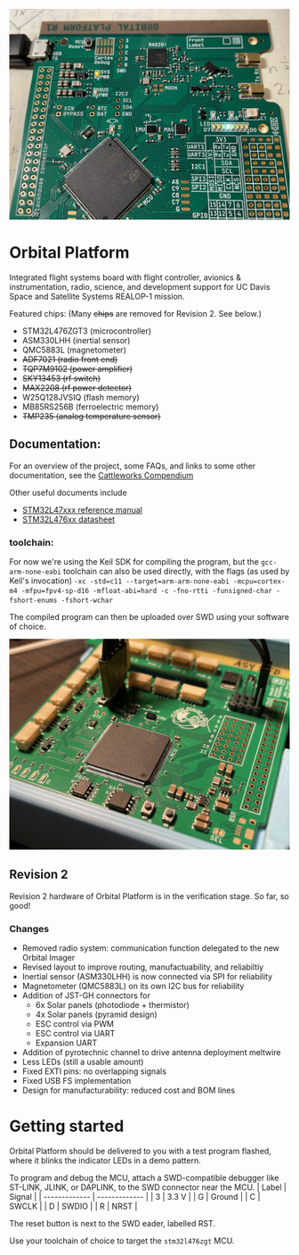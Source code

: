 ![](pictures/r1-1.jpg)

# Orbital Platform

Integrated flight systems board with flight controller, avionics & instrumentation, radio, science, and development support for UC Davis Space and Satellite Systems REALOP-1 mission.

Featured chips: (Many ~~chips~~ are removed for Revision 2. See below.)
 - STM32L476ZGT3 (microcontroller)
 - ASM330LHH (inertial sensor)
 - QMC5883L (magnetometer)
 - ~~ADF7021 (radio front end)~~ 
 - ~~TQP7M9102 (power amplifier)~~ 
 - ~~SKY13453 (rf switch)~~
 - ~~MAX2208 (rf power detector)~~ 
 - W25Q128JVSIQ (flash memory) 
 - MB85RS256B (ferroelectric memory)
 - ~~TMP235 (analog temperature sensor)~~ 

## Documentation:

For an overview of the project, some FAQs, and links to some other documentation, see the [Cattleworks Compendium](https://docs.google.com/document/d/1Hi_DiSkjC-WS4wI39fk3itqsipQI5O-aAOiK9zkmOj8/edit#)

Other useful documents include
- [STM32L47xxx reference manual](https://www.st.com/resource/en/reference_manual/rm0351-stm32l47xxx-stm32l48xxx-stm32l49xxx-and-stm32l4axxx-advanced-armbased-32bit-mcus-stmicroelectronics.pdf)
- [STM32L476xx datasheet](https://www.st.com/resource/en/datasheet/stm32l476zg.pdf)

### toolchain:

For now we're using the Keil SDK for compiling the program, but the `gcc-arm-none-eabi` toolchain can also be used directly, with the flags (as used by Keil's invocation) `-xc -std=c11 --target=arm-arm-none-eabi -mcpu=cortex-m4 -mfpu=fpv4-sp-d16 -mfloat-abi=hard -c
-fno-rtti -funsigned-char -fshort-enums -fshort-wchar`

The compiled program can then be uploaded over SWD using your software of choice.

![](pictures/r2-1.jpg)

## Revision 2

Revision 2 hardware of Orbital Platform is in the verification stage. So far, so good!

### Changes 
- Removed radio system: communication function delegated to the new Orbital Imager 
- Revised layout to improve routing, manufactuability, and reliabiltiy
- Inertial sensor (ASM330LHH) is now connected via SPI for reliability
- Magnetometer (QMC5883L) on its own I2C bus for reliability
- Addition of JST-GH connectors for
  - 6x Solar panels (photodiode + thermistor)
  - 4x Solar panels (pyramid design) 
  - ESC control via PWM
  - ESC control via UART
  - Expansion UART
- Addition of pyrotechnic channel to drive antenna deployment meltwire
- Less LEDs (still a usable amount)
- Fixed EXTI pins: no overlapping signals
- Fixed USB FS implementation 
- Design for manufacturability: reduced cost and BOM lines

# Getting started

Orbital Platform should be delivered to you with a test program flashed, where it blinks the indicator LEDs in a demo pattern. 

To program and debug the MCU, attach a SWD-compatible debugger like ST-LINK, JLINK, or DAPLINK, to the SWD connector near the MCU. 
| Label | Signal |
| ------------- | ------------- |
| 3 | 3.3 V  |
| G | Ground |
| C | SWCLK  |
| D | SWDIO  |
| R | NRST   |

The reset button is next to the SWD eader, labelled RST. 

Use your toolchain of choice to target the `stm32l476zgt` MCU. 
